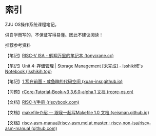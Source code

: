 # 索引

ZJU OS操作系统课程笔记。

供自学而写的，不保证写得易懂。因此不建议阅读！

推荐参考资料

【笔记】[RISC-V ISA - 鹤翔万里的笔记本 (tonycrane.cc)](https://note.tonycrane.cc/cs/pl/riscv/)

【笔记】[Unit 4: 存储管理 | Storage Management [未完成] - Isshiki修's Notebook (isshikih.top)](https://note.isshikih.top/cour_note/D3QD_OperatingSystem/Unit4/)

【笔记】[1 写在前面 - 咸鱼暄的代码空间 (xuan-insr.github.io)](https://xuan-insr.github.io/%E6%A0%B8%E5%BF%83%E7%9F%A5%E8%AF%86/os/I_overview/1_intro/)

【习题】[rCore-Tutorial-Book-v3 3.6.0-alpha.1 文档 (rcore-os.cn)](https://rcore-os.cn/rCore-Tutorial-Book-v3/)

【文档】[RISC-V手册 (riscvbook.com)](http://riscvbook.com/chinese/RISC-V-Reader-Chinese-v2p1.pdf)

【文档】[makefile介绍 — 跟我一起写Makefile 1.0 文档 (seisman.github.io)](https://seisman.github.io/how-to-write-makefile/introduction.html#id3)

【文档】[riscv-asm-manual/riscv-asm.md at master · riscv-non-isa/riscv-asm-manual (github.com)](https://github.com/riscv-non-isa/riscv-asm-manual/blob/master/riscv-asm.md)